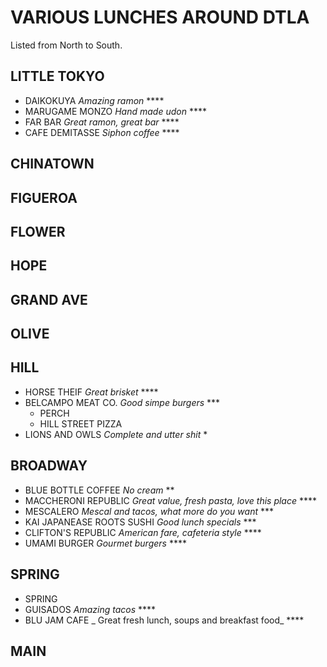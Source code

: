 # VARIOUS LUNCHES AROUND DTLA

Listed from North to South.

## LITTLE TOKYO

* DAIKOKUYA _Amazing ramon_ ****
* MARUGAME MONZO _Hand made udon_ ****
* FAR BAR _Great ramon, great bar_ ****
* CAFE DEMITASSE _Siphon coffee_ ****

## CHINATOWN

## FIGUEROA

## FLOWER

## HOPE

## GRAND AVE

## OLIVE

## HILL

* HORSE THEIF _Great brisket_ ****
* BELCAMPO MEAT CO. _Good simpe burgers_ ***
  * PERCH
  * HILL STREET PIZZA
* LIONS AND OWLS _Complete and utter shit_ *

## BROADWAY

* BLUE BOTTLE COFFEE _No cream_ **
* MACCHERONI REPUBLIC _Great value, fresh pasta, love this place_ ****
* MESCALERO _Mescal and tacos, what more do you want_ ***
* KAI JAPANEASE ROOTS SUSHI _Good lunch specials_ ***
* CLIFTON'S REPUBLIC _American fare, cafeteria style_ ****
* UMAMI BURGER _Gourmet burgers_ ****

## SPRING

  * SPRING
* GUISADOS _Amazing tacos_ ****
* BLU JAM CAFE _ Great fresh lunch, soups and breakfast food_ ****

## MAIN

